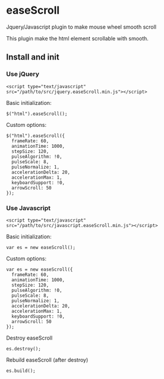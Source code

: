 # easeScroll
Jquery/Javascript plugin to make mouse wheel smooth scroll 

This plugin make the html element scrollable with smooth.


## Install and init

### Use jQuery
```
<script type="text/javascript" src="/path/to/src/jquery.easeScroll.min.js"></script>
```

Basic initialization:
 
```
$("html").easeScroll();
```

Custom options:

```
$("html").easeScroll({
  frameRate: 60,
  animationTime: 1000,
  stepSize: 120,
  pulseAlgorithm: !0,
  pulseScale: 8,
  pulseNormalize: 1,
  accelerationDelta: 20,
  accelerationMax: 1,
  keyboardSupport: !0,
  arrowScroll: 50
});
```

### Use Javascript
```
<script type="text/javascript" src="/path/to/src/javascript.easeScroll.min.js"></script>
```

Basic initialization:
 
```
var es = new easeScroll();
```

Custom options:

```
var es = new easeScroll({
  frameRate: 60,
  animationTime: 1000,
  stepSize: 120,
  pulseAlgorithm: !0,
  pulseScale: 8,
  pulseNormalize: 1,
  accelerationDelta: 20,
  accelerationMax: 1,
  keyboardSupport: !0,
  arrowScroll: 50
});
```

Destroy easeScroll
```
es.destroy();
```

Rebuild easeScroll (after destroy)
```
es.build();
```